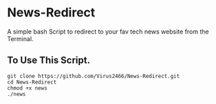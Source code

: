 # News-Redirect
A simple bash Script to redirect to your fav tech news website from the Terminal.


## To Use This Script.

```
git clone https://github.com/Virus2466/News-Redirect.git
cd News-Redirect 
chmod +x news
./news

```

